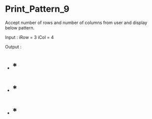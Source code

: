 # Print_Pattern_9

Accept number of rows and number of columns from user and display
below pattern.

Input : iRow  = 3 iCol  = 4	

Output  :     
*	#	*	#   	                      
*	#	*	#   	                     
*	#	*	#   	                     
